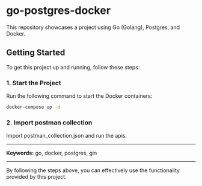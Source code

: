 # go-postgres-docker

This repository showcases a project using Go (Golang), Postgres, and Docker.

## Getting Started

To get this project up and running, follow these steps:

### 1. Start the Project

Run the following command to start the Docker containers:

```sh
docker-compose up -d
```

### 2. Import postman collection

Import postman_collection.json and run the apis.

---

**Keywords:** go, docker, postgres, gin

---

By following the steps above, you can effectively use the functionality provided by this project.